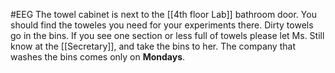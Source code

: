 #EEG 
The towel cabinet is next to the [[4th floor Lab]] bathroom door. You should find the toweles you need for your experiments there. Dirty towels go in the bins. If you see one section or less full of towels please let Ms. Still know at the [[Secretary]], and take the bins to her. The company that washes the bins comes only on **Mondays**. 